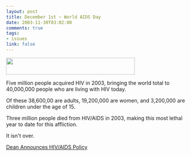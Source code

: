 ```yaml
--- 
layout: post
title: December 1st ~ World AIDS Day
date: 2003-11-30T03:02:00
comments: true
tags:
- issues
link: false
---
```

<a href="http://linkandthink.org/"><img src="https://zanshin.net/images/aidsdaylinkandthink.gif" width="350" height="46" /></a>

Five million people acquired HIV in 2003, bringing the world total to 40,000,000 people who are living with HIV today.

Of these 38,600,00 are adults, 19,200,000 are women, and 3,200,000 are children under the age of 15.

Three million people died from HIV/AIDS in 2003, making this most lethal year to date for this affliction.

It isn't over.

<a href="http://blog.deanforamerica.com/archives/002463.html" title="Dean Announces HIV/AIDS Policy">Dean Announces HIV/AIDS Policy</a>
